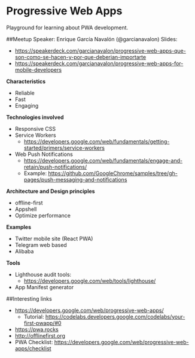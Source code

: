 # Progressive Web Apps
Playground for learning about PWA development.

##Meetup
Speaker: Enrique García Navalón (@garcianavalon)
Slides: 
* https://speakerdeck.com/garcianavalon/progressive-web-apps-que-son-como-se-hacen-y-por-que-deberian-importarte
* https://speakerdeck.com/garcianavalon/progressive-web-apps-for-mobile-developers

**Characteristics**
* Reliable
* Fast
* Engaging

**Technologies involved**
 * Responsive CSS
 * Service Workers
    * https://developers.google.com/web/fundamentals/getting-started/primers/service-workers
 * Web Push Notifications
    * https://developers.google.com/web/fundamentals/engage-and-retain/push-notifications/
    * Example: https://github.com/GoogleChrome/samples/tree/gh-pages/push-messaging-and-notifications

**Architecture and Design principles**
* offline-first
* Appshell
* Optimize performance

**Examples**
* Twitter mobile site (React PWA)
* Telegram web based
* Alibaba

**Tools**
* Lighthouse audit tools:
    * https://developers.google.com/web/tools/lighthouse/
* App Manifest generator


##Interesting links
* https://developers.google.com/web/progressive-web-apps/
    * Tutorial: https://codelabs.developers.google.com/codelabs/your-first-pwapp/#0
* https://pwa.rocks
* http://offlinefirst.org
* PWA Checklist: https://developers.google.com/web/progressive-web-apps/checklist


